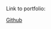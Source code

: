 <!DOCTYPE html>
<html>
<head>
  <meta charset="utf-8">
  <meta name="viewport" content="width=device-width">
</head>
<body>
  <p>Link to portfolio:</p> <a href="https://penguuuu.github.io/portfolio/">Github</a>
</body>
</html>
